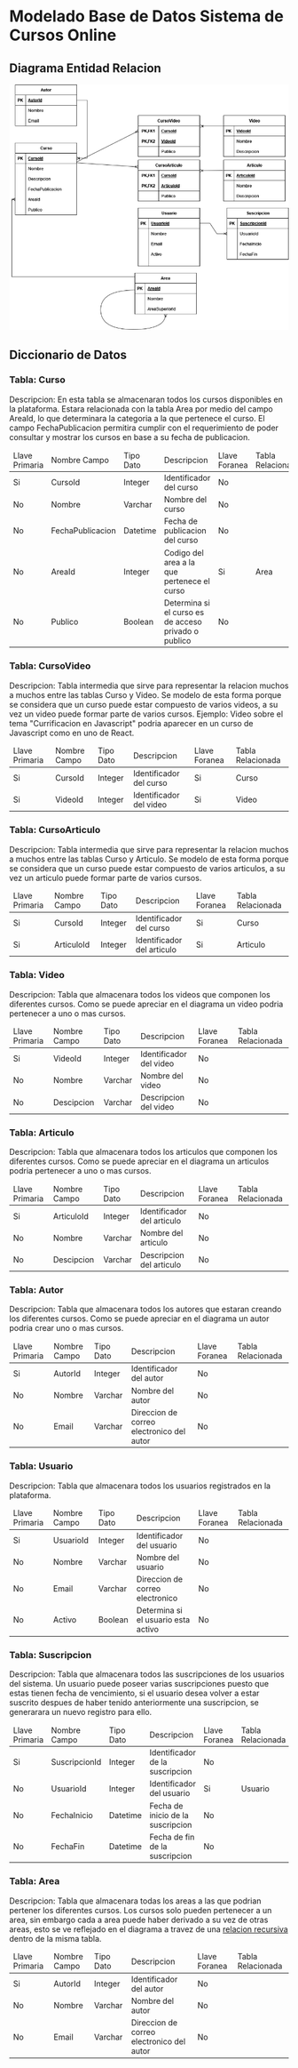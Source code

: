 # Modelado Base de Datos Sistema de Cursos Online

## Diagrama Entidad Relacion

<img src="/01-modelado/images/diagram.png" alt="MarineGEO circle logo"/>

## Diccionario de Datos
### Tabla: Curso
Descripcion: En esta tabla se almacenaran todos los cursos disponibles en la plataforma. Estara relacionada con la tabla Area por medio del campo AreaId, lo que determinara la categoria a la que pertenece el curso. El campo FechaPublicacion permitira cumplir con el requerimiento de poder consultar y mostrar los cursos en base a su fecha de publicacion.

<table>
  <thead>
    <td>Llave Primaria </td>
    <td>Nombre Campo</td>
    <td>Tipo Dato</td>
    <td>Descripcion</td>
    <td>Llave Foranea</td>
    <td>Tabla Relacionada</td>
  </thead>
  <tr>
    <td>Si</td>
    <td>CursoId</td>
    <td>Integer</td>
    <td>Identificador del curso</td>
    <td>No</td>
    <td></td>
  </tr>
  <tr>
    <td>No</td>
    <td>Nombre</td>
    <td>Varchar</td>
    <td>Nombre del curso</td>
    <td>No</td>
    <td></td>
  </tr>
  <tr>
    <td>No</td>
    <td>FechaPublicacion</td>
    <td>Datetime</td>
    <td>Fecha de publicacion del curso</td>
    <td>No</td>
    <td></td>
  </tr>
  <tr>
    <td>No</td>
    <td>AreaId</td>
    <td>Integer</td>
    <td>Codigo del area a la que pertenece el curso</td>
    <td>Si</td>
    <td>Area</td>
  </tr>
    <tr>
    <td>No</td>
    <td>Publico</td>
    <td>Boolean</td>
    <td>Determina si el curso es de acceso privado o publico</td>
    <td>No</td>
    <td></td>
  </tr>
  
</table>

### Tabla: CursoVideo
Descripcion: Tabla intermedia que sirve para representar la relacion muchos a muchos entre las tablas Curso y Video. Se modelo de esta forma porque se considera que un curso puede estar compuesto de varios videos, a su vez un video puede formar parte de varios cursos. Ejemplo: Video sobre el tema "Currificacion en Javascript" podria aparecer en un curso de Javascript como en uno de React.  

<table>
  <thead>
    <td>Llave Primaria</td>
    <td>Nombre Campo</td>
    <td>Tipo Dato</td>
    <td>Descripcion</td>
    <td>Llave Foranea</td>
    <td>Tabla Relacionada</td>
  </thead>
  <tr>
    <td>Si</td>
    <td>CursoId</td>
    <td>Integer</td>
    <td>Identificador del curso</td>
    <td>Si</td>
    <td>Curso</td>
  </tr>
  <tr>
    <td>Si</td>
    <td>VideoId</td>
    <td>Integer</td>
    <td>Identificador del video</td>
    <td>Si</td>
    <td>Video</td>
  </tr>
</table>

### Tabla: CursoArticulo
Descripcion: Tabla intermedia que sirve para representar la relacion muchos a muchos entre las tablas Curso y Articulo. Se modelo de esta forma porque se considera que un curso puede estar compuesto de varios articulos, a su vez un articulo puede formar parte de varios cursos. 
<table>
  <thead>
    <td>Llave Primaria</td>
    <td>Nombre Campo</td>
    <td>Tipo Dato</td>
    <td>Descripcion</td>
    <td>Llave Foranea</td>
    <td>Tabla Relacionada</td>
  </thead>
  <tr>
    <td>Si</td>
    <td>CursoId</td>
    <td>Integer</td>
    <td>Identificador del curso</td>
    <td>Si</td>
    <td>Curso</td>
  </tr>
  <tr>
    <td>Si</td>
    <td>ArticuloId</td>
    <td>Integer</td>
    <td>Identificador del articulo</td>
    <td>Si</td>
    <td>Articulo</td>
  </tr>
</table>

### Tabla: Video
Descripcion: Tabla que almacenara todos los videos que componen los diferentes cursos. Como se puede apreciar en el diagrama un video podria pertenecer a uno o mas cursos.  
<table>
  <thead>
    <td>Llave Primaria</td>
    <td>Nombre Campo</td>
    <td>Tipo Dato</td>
    <td>Descripcion</td>
    <td>Llave Foranea</td>
    <td>Tabla Relacionada</td>
  </thead>
  <tr>
    <td>Si</td>
    <td>VideoId</td>
    <td>Integer</td>
    <td>Identificador del video</td>
    <td>No</td>
    <td></td>
  </tr>
  <tr>
    <td>No</td>
    <td>Nombre</td>
    <td>Varchar</td>
    <td>Nombre del video</td>
    <td>No</td>
    <td></td>
  </tr>
    <tr>
    <td>No</td>
    <td>Descipcion</td>
    <td>Varchar</td>
    <td>Descripcion del video</td>
    <td>No</td>
    <td></td>
  </tr>
</table>

### Tabla: Articulo
Descripcion: Tabla que almacenara todos los articulos que componen los diferentes cursos. Como se puede apreciar en el diagrama un articulos podria pertenecer a uno o mas cursos.  
<table>
  <thead>
    <td>Llave Primaria</td>
    <td>Nombre Campo</td>
    <td>Tipo Dato</td>
    <td>Descripcion</td>
    <td>Llave Foranea</td>
    <td>Tabla Relacionada</td>
  </thead>
  <tr>
    <td>Si</td>
    <td>ArticuloId</td>
    <td>Integer</td>
    <td>Identificador del articulo</td>
    <td>No</td>
    <td></td>
  </tr>
  <tr>
    <td>No</td>
    <td>Nombre</td>
    <td>Varchar</td>
    <td>Nombre del articulo</td>
    <td>No</td>
    <td></td>
  </tr>
    <tr>
    <td>No</td>
    <td>Descipcion</td>
    <td>Varchar</td>
    <td>Descripcion del articulo</td>
    <td>No</td>
    <td></td>
  </tr>
</table>

### Tabla: Autor
Descripcion: Tabla que almacenara todos los autores que estaran creando los diferentes cursos. Como se puede apreciar en el diagrama un autor podria crear uno o mas cursos.  
<table>
  <thead>
    <td>Llave Primaria</td>
    <td>Nombre Campo</td>
    <td>Tipo Dato</td>
    <td>Descripcion</td>
    <td>Llave Foranea</td>
    <td>Tabla Relacionada</td>
  </thead>
  <tr>
    <td>Si</td>
    <td>AutorId</td>
    <td>Integer</td>
    <td>Identificador del autor</td>
    <td>No</td>
    <td></td>
  </tr>
  <tr>
    <td>No</td>
    <td>Nombre</td>
    <td>Varchar</td>
    <td>Nombre del autor</td>
    <td>No</td>
    <td></td>
  </tr>
    <tr>
    <td>No</td>
    <td>Email</td>
    <td>Varchar</td>
    <td>Direccion de correo electronico del autor</td>
    <td>No</td>
    <td></td>
  </tr>
</table>

### Tabla: Usuario
Descripcion: Tabla que almacenara todos los usuarios registrados en la plataforma.  
<table>
  <thead>
    <td>Llave Primaria</td>
    <td>Nombre Campo</td>
    <td>Tipo Dato</td>
    <td>Descripcion</td>
    <td>Llave Foranea</td>
    <td>Tabla Relacionada</td>
  </thead>
  <tr>
    <td>Si</td>
    <td>UsuarioId</td>
    <td>Integer</td>
    <td>Identificador del usuario</td>
    <td>No</td>
    <td></td>
  </tr>
  <tr>
    <td>No</td>
    <td>Nombre</td>
    <td>Varchar</td>
    <td>Nombre del usuario</td>
    <td>No</td>
    <td></td>
  </tr>
  <tr>
    <td>No</td>
    <td>Email</td>
    <td>Varchar</td>
    <td>Direccion de correo electronico</td>
    <td>No</td>
    <td></td>
  </tr>
  <tr>
    <td>No</td>
    <td>Activo</td>
    <td>Boolean</td>
    <td>Determina si el usuario esta activo</td>
    <td>No</td>
    <td></td>
  </tr>
</table>

### Tabla: Suscripcion
Descripcion: Tabla que almacenara todos las suscripciones de los usuarios del sistema. Un usuario puede poseer varias suscripciones puesto que estas tienen fecha de vencimiento, si el usuario desea volver a estar suscrito despues de haber tenido anteriormente una suscripcion, se generarara un nuevo registro para ello.  
<table>
  <thead>
    <td>Llave Primaria</td>
    <td>Nombre Campo</td>
    <td>Tipo Dato</td>
    <td>Descripcion</td>
    <td>Llave Foranea</td>
    <td>Tabla Relacionada</td>
  </thead>
  <tr>
    <td>Si</td>
    <td>SuscripcionId</td>
    <td>Integer</td>
    <td>Identificador de la suscripcion</td>
    <td>No</td>
    <td></td>
  </tr>
  <tr>
    <td>No</td>
    <td>UsuarioId</td>
    <td>Integer</td>
    <td>Identificador del usuario</td>
    <td>Si</td>
    <td>Usuario</td>
  </tr>
  <tr>
    <td>No</td>
    <td>FechaInicio</td>
    <td>Datetime</td>
    <td>Fecha de inicio de la suscripcion</td>
    <td>No</td>
    <td></td>
  </tr>
  <tr>
    <td>No</td>
    <td>FechaFin</td>
    <td>Datetime</td>
    <td>Fecha de fin de la suscripcion</td>
    <td>No</td>
    <td></td>
  </tr>
</table>

### Tabla: Area
Descripcion: Tabla que almacenara todas los areas a las que podrian pertener los diferentes cursos. Los cursos solo pueden pertenecer a un area, sin embargo cada a area puede haber derivado a su vez de otras areas, esto se ve reflejado en el diagrama a travez de una <a href="https://learn.microsoft.com/es-es/sql/master-data-services/recursive-hierarchies-master-data-services?view=sql-server-ver16">relacion recursiva</a> dentro de la misma tabla.   
<table>
  <thead>
    <td>Llave Primaria</td>
    <td>Nombre Campo</td>
    <td>Tipo Dato</td>
    <td>Descripcion</td>
    <td>Llave Foranea</td>
    <td>Tabla Relacionada</td>
  </thead>
  <tr>
    <td>Si</td>
    <td>AutorId</td>
    <td>Integer</td>
    <td>Identificador del autor</td>
    <td>No</td>
    <td></td>
  </tr>
  <tr>
    <td>No</td>
    <td>Nombre</td>
    <td>Varchar</td>
    <td>Nombre del autor</td>
    <td>No</td>
    <td></td>
  </tr>
    <tr>
    <td>No</td>
    <td>Email</td>
    <td>Varchar</td>
    <td>Direccion de correo electronico del autor</td>
    <td>No</td>
    <td></td>
  </tr>
</table>
